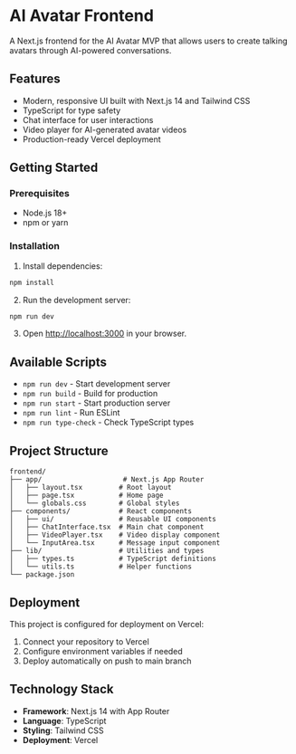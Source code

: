 # AI Avatar Frontend

A Next.js frontend for the AI Avatar MVP that allows users to create talking avatars through AI-powered conversations.

## Features

- Modern, responsive UI built with Next.js 14 and Tailwind CSS
- TypeScript for type safety
- Chat interface for user interactions
- Video player for AI-generated avatar videos
- Production-ready Vercel deployment

## Getting Started

### Prerequisites

- Node.js 18+ 
- npm or yarn

### Installation

1. Install dependencies:
```bash
npm install
```

2. Run the development server:
```bash
npm run dev
```

3. Open [http://localhost:3000](http://localhost:3000) in your browser.

## Available Scripts

- `npm run dev` - Start development server
- `npm run build` - Build for production
- `npm run start` - Start production server
- `npm run lint` - Run ESLint
- `npm run type-check` - Check TypeScript types

## Project Structure

```
frontend/
├── app/                    # Next.js App Router
│   ├── layout.tsx         # Root layout
│   ├── page.tsx           # Home page
│   └── globals.css        # Global styles
├── components/            # React components
│   ├── ui/                # Reusable UI components
│   ├── ChatInterface.tsx  # Main chat component
│   ├── VideoPlayer.tsx    # Video display component
│   └── InputArea.tsx      # Message input component
├── lib/                   # Utilities and types
│   ├── types.ts           # TypeScript definitions
│   └── utils.ts           # Helper functions
└── package.json
```

## Deployment

This project is configured for deployment on Vercel:

1. Connect your repository to Vercel
2. Configure environment variables if needed
3. Deploy automatically on push to main branch

## Technology Stack

- **Framework**: Next.js 14 with App Router
- **Language**: TypeScript
- **Styling**: Tailwind CSS
- **Deployment**: Vercel